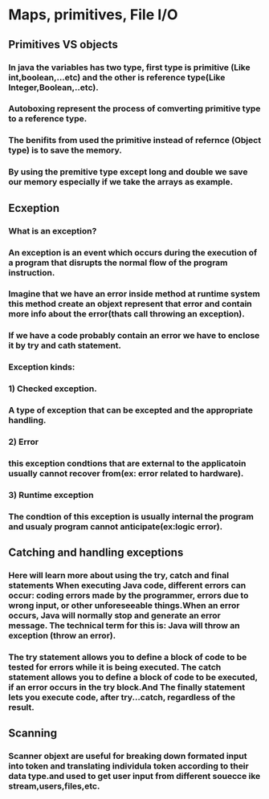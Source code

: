 # Maps, primitives, File I/O

## Primitives VS objects

### In java the variables has two type, first type is primitive (Like int,boolean,...etc) and the other is reference type(Like Integer,Boolean,..etc).

### Autoboxing represent the process of comverting primitive type to a reference type.
### The benifits from used the primitive instead of refernce (Object type) is to save the memory.
### By using the premitive type except long and double we save our memory especially if we take the arrays as example.

## Ecxeption
### What is an exception? 
### An exception is an event which occurs during the execution of a program that disrupts the normal flow of the program instruction.
### Imagine that we have an error inside method at runtime system this method create an objext represent that error and contain more info about the error(thats call throwing an exception).
### If we have a code probably contain an error we have to enclose it by try and cath statement.
### Exception kinds:
### 1) Checked exception.
### A type of exception that can be excepted and the appropriate handling.
### 2) Error
### this exception condtions that are external to the applicatoin usually cannot recover from(ex: error related to hardware).
### 3) Runtime exception
### The condtion of this exception is usually internal the program and usualy program cannot anticipate(ex:logic error).

## Catching and handling exceptions
### Here will learn more about using the try, catch and final statements When executing Java code, different errors can occur: coding errors made by the programmer, errors due to wrong input, or other unforeseeable things.When an error occurs, Java will normally stop and generate an error message. The technical term for this is: Java will throw an exception (throw an error).
### The try statement allows you to define a block of code to be tested for errors while it is being executed. The catch statement allows you to define a block of code to be executed, if an error occurs in the try block.And The finally statement lets you execute code, after try...catch, regardless of the result.

## Scanning
### Scanner objext are useful for breaking down formated input into token and translating individula token according to their data type.and used to get user input from different souecce ike stream,users,files,etc.
  
